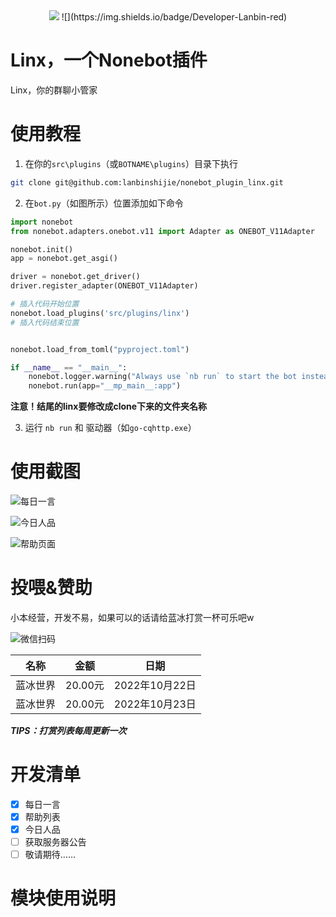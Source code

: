 <center>
<a href="//v2.nonebot.dev"><img src="https://cdn.jsdelivr.net/gh/lanbinshijie/image-cdn/picgo-img/202210231050349.png"></a>
![](https://img.shields.io/badge/Developer-Lanbin-red)
</center>

<h1>Linx，一个Nonebot插件</h1>

Linx，你的群聊小管家

# 使用教程

1. 在你的`src\plugins`（或`BOTNAME\plugins`）目录下执行
```bash
git clone git@github.com:lanbinshijie/nonebot_plugin_linx.git
```

2. 在`bot.py`（如图所示）位置添加如下命令

```python
import nonebot
from nonebot.adapters.onebot.v11 import Adapter as ONEBOT_V11Adapter

nonebot.init()
app = nonebot.get_asgi()

driver = nonebot.get_driver()
driver.register_adapter(ONEBOT_V11Adapter)

# 插入代码开始位置
nonebot.load_plugins('src/plugins/linx')
# 插入代码结束位置


nonebot.load_from_toml("pyproject.toml")

if __name__ == "__main__":
    nonebot.logger.warning("Always use `nb run` to start the bot instead of manually running!")
    nonebot.run(app="__mp_main__:app")

```
**注意！结尾的linx要修改成clone下来的文件夹名称**

3. 运行 `nb run` 和 驱动器（如`go-cqhttp.exe`）

# 使用截图

![每日一言](https://cdn.jsdelivr.net/gh/lanbinshijie/image-cdn/picgo-img/202210222354143.png)

![今日人品](https://cdn.jsdelivr.net/gh/lanbinshijie/image-cdn/picgo-img/202210222356821.png)

![帮助页面](https://cdn.jsdelivr.net/gh/lanbinshijie/image-cdn/picgo-img/202210222357781.png)


# 投喂&赞助
小本经营，开发不易，如果可以的话请给蓝冰打赏一杯可乐吧w

![微信扫码](https://cdn.jsdelivr.net/gh/lanbinshijie/image-cdn/picgo-img/202210230029302.png)

|  名称   | 金额  | 日期|
|  ----  | ----  | ---- |
| 蓝冰世界  | 20.00元 | 2022年10月22日 |
| 蓝冰世界  | 20.00元 | 2022年10月23日 |

***TIPS：打赏列表每周更新一次***

# 开发清单

- [X] 每日一言
- [X] 帮助列表
- [X] 今日人品
- [ ] 获取服务器公告
- [ ] 敬请期待……

# 模块使用说明



